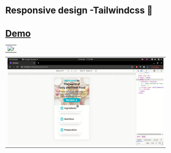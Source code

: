 # Responsive design -Tailwindcss 🚀

# [Demo](https://responsive-design-gtmigue23.netlify.app/)

| |
|------------- |
|![r](https://github.com/Gugu04/responsive_design/blob/master/screenshots/demo-1.gif?raw=true) |

| |
|------------- |
|![r](https://github.com/Gugu04/responsive_design/blob/master/screenshots/demo-2.gif?raw=true) |
